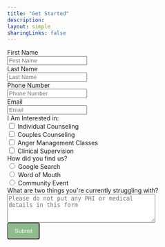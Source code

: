 ```yaml
---
title: "Get Started"
description:
layout: simple
sharingLinks: false
---
```

<!-- Make sure you don't change the form action-->
<form action="https://api.staticforms.xyz/submit" method="post">
<!-- hidden fields & Attributes -->
<input type="hidden" name="accessKey" value="fd1b3bd8-e54c-4528-8286-aa1f33110a4d">
<input type="hidden" name="subject" value="Contact Form - egcs.health" />
<input type="text" name="replyTo" value="info@egcs.health" style="display:none">
<input type="hidden" name="redirectTo" value="https://dev.egcs.health/contact/success">
<!-- Data Fields -->
<div class="box-contact-us">
<div>
<label for="fname">First Name</lable> <br />
<input type="text" id="fname" name="$First-Name" placeholder="First Name" required>
</div>
<div>
<label for="lname">Last Name</lable> <br />
<input type="text" id="lname" name="$Last-Name" placeholder="Last Name" required>
</div>
<div>
<label for="phone">Phone Number</lable> <br />
<input type="tel" id="phone" name="$phone-number" placeholder="Phone Number" required>
</div>
<div>
<label for="email">Email</lable> <br />
<input type="email" id="email" name="$email-address" placeholder="Email" required>
</div>
<div>
<label>I Am Interested in:</label> <br />
<input type="checkbox" name="$interested-in" id="Individual Counseling" value="Individual Counseling"> <label for="Individual Counseling">Individual Counseling</label> <br />
<input type="checkbox" name="$interested-in" id="Couples Counseling" value="Couple’s Counseling"> <label for="Couples Counseling">Couples Counseling</label> <br />
<input type="checkbox" name="$interested-in" id="Anger Management" value="Anger Management Classes"> <label for="Anger Management">Anger Management Classes</label> <br />
<input type="checkbox" name="$interested-in" id="Supervision" value="Clinical Supervision"> <label for="Supervision">Clinical Supervision</label>
</div>
<div>
<label>How did you find us?</lable> <br />
<input type="radio" name="$How-Did-You-Find-Us" value="Google Search" id="Google Search"> <label for="Google-Seach">Google Search</label> <br />
<input type="radio" name="$How-Did-You-Find-Us" value="Word of Mouth" id="Word of Mouth"> <label for="Word-of-Mouth">Word of Mouth</label> <br />
<input type="radio" name="$How-Did-You-Find-Us" value="Community Event" id="Community-Event"> <label for="Community-Event">Community Event</label><br />
</div>
<div>
<label for="message">What are two things you're currently struggling with?</label> <br />
<textarea id="message" rows="4" cols="40" name="$message-struggles" placeholder="Please do not put any PHI or medical details in this form"></textarea>                                                <br />
</div>
<div>
</div>
<div>
<input type="text" name="honeypot" style="display:none">
<input type="submit" value="Submit" style="color: white; background-color: #8FBC8F; border-radius: 4px; padding: 10px 15px;"/>
</div>
</div>
</form>
<div>
